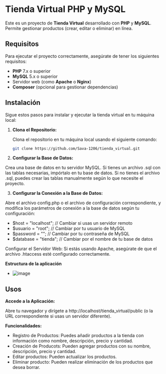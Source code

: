 # Tienda Virtual PHP y MySQL

Este es un proyecto de **Tienda Virtual** desarrollado con **PHP** y **MySQL**. Permite gestionar productos (crear, editar o eliminar) en línea.

## Requisitos

Para ejecutar el proyecto correctamente, asegúrate de tener los siguientes requisitos:

- **PHP** 7.x o superior
- **MySQL** 5.x o superior
- Servidor web (como **Apache** o **Nginx**)
- **Composer** (opcional para gestionar dependencias)

## Instalación

Sigue estos pasos para instalar y ejecutar la tienda virtual en tu máquina local:

1. **Clona el Repositorio:**

   Clona el repositorio en tu máquina local usando el siguiente comando:

   ```bash
   git clone https://github.com/Sava-1206/tienda_virtual.git

2. **Configurar la Base de Datos:**

Crea una base de datos en tu servidor MySQL.
Si tienes un archivo .sql con las tablas necesarias, impórtalo en tu base de datos.
Si no tienes el archivo .sql, puedes crear las tablas manualmente según lo que necesite el proyecto.

3. **Configurar la Conexión a la Base de Datos:**

Abre el archivo config.php o el archivo de configuración correspondiente, y modifica los parámetros de conexión a la base de datos según tu configuración:

+ $host = "localhost";  // Cambiar si usas un servidor remoto
+ $usuario = "root";     // Cambiar por tu usuario de MySQL
+ $password = "";        // Cambiar por tu contraseña de MySQL
+ $database = "tienda";  // Cambiar por el nombre de tu base de datos

Configurar el Servidor Web: Si estás usando Apache, asegúrate de que el archivo .htaccess esté configurado correctamente. 

**Estructura de la aplicación**

- ![image](https://github.com/user-attachments/assets/a63ebf8a-a816-472c-bae4-d6017d26ad37)


## Usos
**Accede a la Aplicación:**

Abre tu navegador y dirígete a http://localhost/tienda_virtual/public (o la URL correspondiente si usas un servidor diferente).

**Funcionalidades:**

- Registro de Productos: Puedes añadir productos a la tienda con información como nombre, descripción, precio y cantidad.
- Creación de Producots: Pueden agregar productos con su nombre, descripción, precio y cantidad.
- Editar productos: Pueden actualizar los productos.
- Eliminar producto: Pueden realizar eliminación de los productos que desea borrar.
